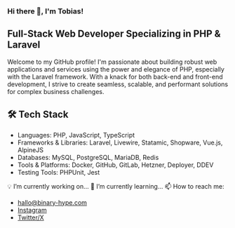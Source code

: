 ### Hi there 👋, I'm Tobias!

## Full-Stack Web Developer Specializing in PHP & Laravel
Welcome to my GitHub profile! I'm passionate about building robust web applications and services using the power and elegance of PHP, especially with the Laravel framework. With a knack for both back-end and front-end development, I strive to create seamless, scalable, and performant solutions for complex business challenges.

## 🛠 Tech Stack
- Languages: PHP, JavaScript, TypeScript
- Frameworks & Libraries: Laravel, Livewire, Statamic, Shopware, Vue.js, AlpineJS
- Databases: MySQL, PostgreSQL, MariaDB, Redis
- Tools & Platforms: Docker, GitHub, GitLab, Hetzner, Deployer, DDEV
- Testing Tools: PHPUnit, Jest

💡 I’m currently working on...
🌱 I’m currently learning...
📫 How to reach me:
- [hallo@binary-hype.com](mailto:hallo@binary-hype.com)
- [Instagram](https://www.instagram.com/binary.hype/)
- [Twitter/X](https://twitter.com/binary_hype)

